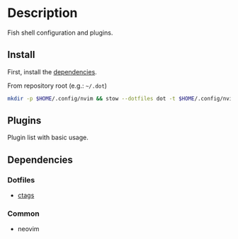 <!-- vim: set colorcolumn=80: -->

# Description

Fish shell configuration and plugins.

## Install

First, install the [dependencies](#dependencies).

From repository root (e.g.: `~/.dot`)

```bash
mkdir -p $HOME/.config/nvim && stow --dotfiles dot -t $HOME/.config/nvim -d nvim/
```

## Plugins

Plugin list with basic usage.

## Dependencies
    
### Dotfiles

- [ctags](ctags/INSTALL.md)

### Common

- neovim

